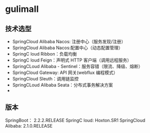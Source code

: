 # gulimall

## 技术选型
- SpringCloud Alibaba Nacos: 注册中心（服务发现/注册）
- SpringCloud Alibaba Nacos:配置中心（动态配置管理）
- SpringC loud Ribbon：负载均衡
- SpringC loud Feign：声明式 HTTP 客户端（调用远程服务）
- SpringCLoud Alibaba - Sentinel：服务容错（限流、降级、熔断）
- SpringCloud Gateway: API 网关(webflux 编程模式）
- SpringCloud Sleuth：调用链监控
- SpringCLoud Alibaba Seata：分布式事务解决方案
- 
## 版本
SpringBoot： 2.2.2.RELEASE
SpringC loud: Hoxton.SR1
SpringCloud Alibaba: 2.1.0.RELEASE
